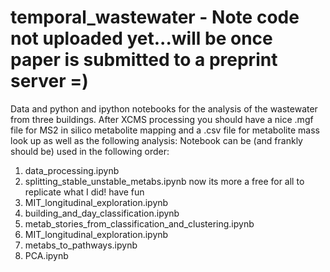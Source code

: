 # temporal_wastewater - Note code not uploaded yet...will be once paper is submitted to a preprint server =)
Data and python and ipython notebooks for the analysis of the wastewater from three buildings. After XCMS processing you should have a nice .mgf file for MS2 in silico metabolite mapping and a .csv file for metabolite mass look up as well as the following analysis:
Notebook can be (and frankly should be) used in the following order:
  1) data_processing.ipynb
  2) splitting_stable_unstable_metabs.ipynb
  now its more a free for all to replicate what I did! have fun
  3) MIT_longitudinal_exploration.ipynb
  4) building_and_day_classification.ipynb
  5) metab_stories_from_classification_and_clustering.ipynb
  6) MIT_longitudinal_exploration.ipynb
  7) metabs_to_pathways.ipynb 
  8) PCA.ipynb
